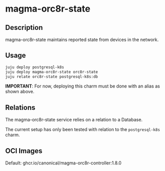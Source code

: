 # magma-orc8r-state

## Description
magma-orc8r-state maintains reported state from devices in the network.

## Usage

```bash
juju deploy postgresql-k8s
juju deploy magma-orc8r-state orc8r-state
juju relate orc8r-state postgresql-k8s:db
```

**IMPORTANT**: For now, deploying this charm must be done with an alias as shown above.

## Relations

The magma-orc8r-state service relies on a relation to a Database.

The current setup has only been tested with relation to the `postgresql-k8s` charm.

## OCI Images

Default: ghcr.io/canonical/magma-orc8r-controller:1.8.0
